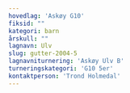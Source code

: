 ```yaml
---
hovedlag: 'Askøy G10'
fiksid: ""
kategori: barn
årskull: ""
lagnavn: Ulv
slug: gutter-2004-5
lagnavniturnering: 'Askøy Ulv B'
turneringskategori: 'G10 5er'
kontaktperson: 'Trond Holmedal'
---
```

